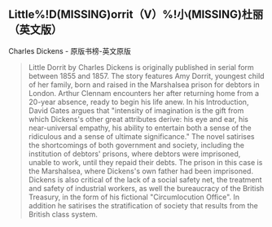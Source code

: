 ## Little%!D(MISSING)orrit（V）%!小(MISSING)杜丽（英文版）

Charles Dickens  -  原版书榜-英文原版

> Little Dorrit by Charles Dickens is originally published in serial form between 1855 and 1857. The story features Amy Dorrit, youngest child of her family, born and raised in the Marshalsea prison for debtors in London. Arthur Clennam encounters her after returning home from a 20-year absence, ready to begin his life anew. In his Introduction, David Gates argues that "intensity of imagination is the gift from which Dickens's other great attributes derive: his eye and ear, his near-universal empathy, his ability to entertain both a sense of the ridiculous and a sense of ultimate significance." The novel satirises the shortcomings of both government and society, including the institution of debtors' prisons, where debtors were imprisoned, unable to work, until they repaid their debts. The prison in this case is the Marshalsea, where Dickens's own father had been imprisoned. Dickens is also critical of the lack of a social safety net, the treatment and safety of industrial workers, as well the bureaucracy of the British Treasury, in the form of his fictional "Circumlocution Office". In addition he satirises the stratification of society that results from the British class system.
